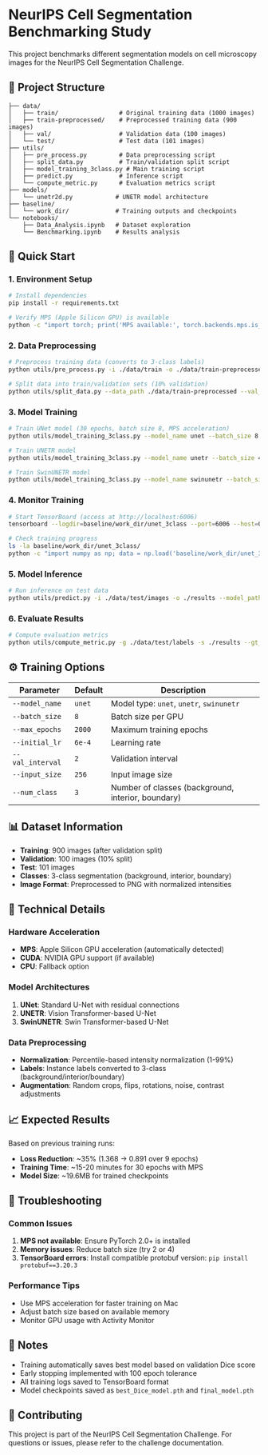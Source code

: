 # NeurIPS Cell Segmentation Benchmarking Study

This project benchmarks different segmentation models on cell microscopy images for the NeurIPS Cell Segmentation Challenge.

## 📁 Project Structure

```
├── data/
│   ├── train/                 # Original training data (1000 images)
│   ├── train-preprocessed/    # Preprocessed training data (900 images)
│   ├── val/                   # Validation data (100 images)
│   └── test/                  # Test data (101 images)
├── utils/
│   ├── pre_process.py         # Data preprocessing script
│   ├── split_data.py          # Train/validation split script
│   ├── model_training_3class.py # Main training script
│   ├── predict.py             # Inference script
│   └── compute_metric.py      # Evaluation metrics script
├── models/
│   └── unetr2d.py            # UNETR model architecture
├── baseline/
│   └── work_dir/             # Training outputs and checkpoints
└── notebooks/
    ├── Data_Analysis.ipynb   # Dataset exploration
    └── Benchmarking.ipynb    # Results analysis
```

## 🚀 Quick Start

### 1. Environment Setup

```bash
# Install dependencies
pip install -r requirements.txt

# Verify MPS (Apple Silicon GPU) is available
python -c "import torch; print('MPS available:', torch.backends.mps.is_available())"
```

### 2. Data Preprocessing

```bash
# Preprocess training data (converts to 3-class labels)
python utils/pre_process.py -i ./data/train -o ./data/train-preprocessed

# Split data into train/validation sets (10% validation)
python utils/split_data.py --data_path ./data/train-preprocessed --val_frac 0.1
```

### 3. Model Training

```bash
# Train UNet model (30 epochs, batch size 8, MPS acceleration)
python utils/model_training_3class.py --model_name unet --batch_size 8 --max_epochs 30

# Train UNETR model
python utils/model_training_3class.py --model_name unetr --batch_size 4 --max_epochs 30

# Train SwinUNETR model
python utils/model_training_3class.py --model_name swinunetr --batch_size 2 --max_epochs 30
```

### 4. Monitor Training

```bash
# Start TensorBoard (access at http://localhost:6006)
tensorboard --logdir=baseline/work_dir/unet_3class --port=6006 --host=0.0.0.0

# Check training progress
ls -la baseline/work_dir/unet_3class/
python -c "import numpy as np; data = np.load('baseline/work_dir/unet_3class/train_log.npz'); print('Epochs:', len(data['epoch_loss'])); print('Losses:', data['epoch_loss'])"
```

### 5. Model Inference

```bash
# Run inference on test data
python utils/predict.py -i ./data/test/images -o ./results --model_path ./baseline/work_dir/unet_3class
```

### 6. Evaluate Results

```bash
# Compute evaluation metrics
python utils/compute_metric.py -g ./data/test/labels -s ./results --gt_suffix .tiff --seg_suffix _label.png
```

## ⚙️ Training Options

| Parameter        | Default | Description                                        |
| ---------------- | ------- | -------------------------------------------------- |
| `--model_name`   | `unet`  | Model type: `unet`, `unetr`, `swinunetr`           |
| `--batch_size`   | `8`     | Batch size per GPU                                 |
| `--max_epochs`   | `2000`  | Maximum training epochs                            |
| `--initial_lr`   | `6e-4`  | Learning rate                                      |
| `--val_interval` | `2`     | Validation interval                                |
| `--input_size`   | `256`   | Input image size                                   |
| `--num_class`    | `3`     | Number of classes (background, interior, boundary) |

## 📊 Dataset Information

- **Training**: 900 images (after validation split)
- **Validation**: 100 images (10% split)
- **Test**: 101 images
- **Classes**: 3-class segmentation (background, interior, boundary)
- **Image Format**: Preprocessed to PNG with normalized intensities

## 🔧 Technical Details

### Hardware Acceleration

- **MPS**: Apple Silicon GPU acceleration (automatically detected)
- **CUDA**: NVIDIA GPU support (if available)
- **CPU**: Fallback option

### Model Architectures

1. **UNet**: Standard U-Net with residual connections
2. **UNETR**: Vision Transformer-based U-Net
3. **SwinUNETR**: Swin Transformer-based U-Net

### Data Preprocessing

- **Normalization**: Percentile-based intensity normalization (1-99%)
- **Labels**: Instance labels converted to 3-class (background/interior/boundary)
- **Augmentation**: Random crops, flips, rotations, noise, contrast adjustments

## 📈 Expected Results

Based on previous training runs:

- **Loss Reduction**: ~35% (1.368 → 0.891 over 9 epochs)
- **Training Time**: ~15-20 minutes for 30 epochs with MPS
- **Model Size**: ~19.6MB for trained checkpoints

## 🐛 Troubleshooting

### Common Issues

1. **MPS not available**: Ensure PyTorch 2.0+ is installed
2. **Memory issues**: Reduce batch size (try 2 or 4)
3. **TensorBoard errors**: Install compatible protobuf version: `pip install protobuf==3.20.3`

### Performance Tips

- Use MPS acceleration for faster training on Mac
- Adjust batch size based on available memory
- Monitor GPU usage with Activity Monitor

## 📝 Notes

- Training automatically saves best model based on validation Dice score
- Early stopping implemented with 100 epoch tolerance
- All training logs saved to TensorBoard format
- Model checkpoints saved as `best_Dice_model.pth` and `final_model.pth`

## 🤝 Contributing

This project is part of the NeurIPS Cell Segmentation Challenge. For questions or issues, please refer to the challenge documentation.
